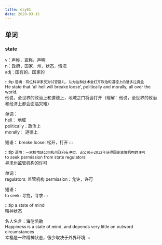 ```yaml
---
title: day01
date: 2020-03-15
---
```

## 单词
### state
v：声称，宣称，声明<br/>
n：政府，国家，州，状态，情况  
adj：国有的，国家的

:::tip
`语境：有位科学家反对试管婴儿，认为这种技术会打开政治和道德上的潘多拉魔盒`  
He state that 'all hell will breake loose', politically and morally, all over the world.  
他说，全世界的政治上和道德上，地域之门将会打开（理解：他说，全世界的政治和经济上都会面临灾难）

单词：  
hell： 地域  
politically：政治上  
morally： 道德上

短语：
breake loose: 松开，打开
:::

:::tip
`语境：一家核电站公司和州政府有冲突，该公司于2012年获得国家监管机构的许可`  
to seek permission from state regulators  
寻求州监管机构的许可

单词：  
regulators: 监管机构
permission：允许，许可

短语：  
to seek: 寻找，寻求
:::

:::tip
a state of mind  
精神状态

名人名言：海伦凯勒  
Happiness is a state of mind, and depends very little on outword circumstances  
幸福是一种精神状态，很少取决于外界环境
:::

